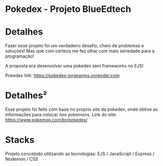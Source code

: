 # Pokedex - Projeto BlueEdtech
# Detalhes
Fazer esse projeto foi um verdadeiro desafio, cheio de problemas e soluções! Mas que com certeza me fez olhar com mais seriedade para a programação!

A proposta era desenvolver uma pokedex sem frameworks no EJS!

Pokedex link: https://pokedex-iorgeanjos.onrender.com

# Detalhes²
Esse projeto foi feito com base no proprio site da pokedex, onde obtive as informações para  colocar nos pokemons.
Link do site: https://www.pokemon.com/br/pokedex/

# Stacks
Projeto concebido utilizando as tecnologias: EJS / JavaScript / Express / Nodemon / CSS
